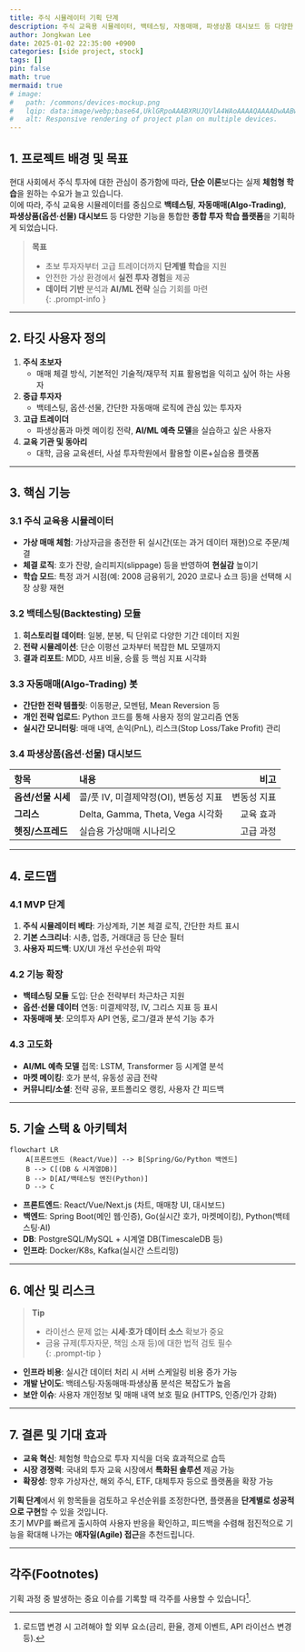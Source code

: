 ```yaml
---
title: 주식 시뮬레이터 기획 단계
description: 주식 교육용 시뮬레이터, 백테스팅, 자동매매, 파생상품 대시보드 등 다양한 기능을 기획하는 단계별 로드맵.
author: Jongkwan Lee
date: 2025-01-02 22:35:00 +0900
categories: [side project, stock]
tags: []
pin: false
math: true
mermaid: true
# image:
#   path: /commons/devices-mockup.png
#   lqip: data:image/webp;base64,UklGRpoAAABXRUJQVlA4WAoAAAAQAAAADwAABwAAQUxQSD...
#   alt: Responsive rendering of project plan on multiple devices.
---
```


## 1. 프로젝트 배경 및 목표

현대 사회에서 주식 투자에 대한 관심이 증가함에 따라, **단순 이론**보다는 실제 **체험형 학습**을 원하는 수요가 늘고 있습니다.  
이에 따라, 주식 교육용 시뮬레이터를 중심으로 **백테스팅**, **자동매매(Algo-Trading)**, **파생상품(옵션·선물) 대시보드** 등 다양한 기능을 통합한 **종합 투자 학습 플랫폼**을 기획하게 되었습니다.

> **목표**  
> - 초보 투자자부터 고급 트레이더까지 **단계별 학습**을 지원  
> - 안전한 가상 환경에서 **실전 투자 경험**을 제공  
> - **데이터 기반** 분석과 **AI/ML 전략** 실습 기회를 마련  
{: .prompt-info }

---

## 2. 타깃 사용자 정의

1. **주식 초보자**  
   - 매매 체결 방식, 기본적인 기술적/재무적 지표 활용법을 익히고 싶어 하는 사용자
2. **중급 투자자**  
   - 백테스팅, 옵션·선물, 간단한 자동매매 로직에 관심 있는 투자자
3. **고급 트레이더**  
   - 파생상품과 마켓 메이킹 전략, **AI/ML 예측 모델**을 실습하고 싶은 사용자
4. **교육 기관 및 동아리**  
   - 대학, 금융 교육센터, 사설 투자학원에서 활용할 이론+실습용 플랫폼

---

## 3. 핵심 기능

### 3.1 주식 교육용 시뮬레이터

- **가상 매매 체험**: 가상자금을 충전한 뒤 실시간(또는 과거 데이터 재현)으로 주문/체결  
- **체결 로직**: 호가 잔량, 슬리피지(slippage) 등을 반영하여 **현실감** 높이기  
- **학습 모드**: 특정 과거 시점(예: 2008 금융위기, 2020 코로나 쇼크 등)을 선택해 시장 상황 재현

### 3.2 백테스팅(Backtesting) 모듈

1. **히스토리컬 데이터**: 일봉, 분봉, 틱 단위로 다양한 기간 데이터 지원  
2. **전략 시뮬레이션**: 단순 이평선 교차부터 복잡한 ML 모델까지  
3. **결과 리포트**: MDD, 샤프 비율, 승률 등 핵심 지표 시각화

### 3.3 자동매매(Algo-Trading) 봇

- **간단한 전략 템플릿**: 이동평균, 모멘텀, Mean Reversion 등  
- **개인 전략 업로드**: Python 코드를 통해 사용자 정의 알고리즘 연동  
- **실시간 모니터링**: 매매 내역, 손익(PnL), 리스크(Stop Loss/Take Profit) 관리

### 3.4 파생상품(옵션·선물) 대시보드

| 항목                 | 내용                                 | 비고      |
| :------------------- | :------------------------------------ | --------: |
| **옵션/선물 시세**  | 콜/풋 IV, 미결제약정(OI), 변동성 지표 | 변동성 지표 |
| **그리스**          | Delta, Gamma, Theta, Vega 시각화      | 교육 효과  |
| **헷징/스프레드**    | 실습용 가상매매 시나리오              | 고급 과정  |

---

## 4. 로드맵

### 4.1 MVP 단계
1. **주식 시뮬레이터 베타**: 가상계좌, 기본 체결 로직, 간단한 차트 표시
2. **기본 스크리너**: 시총, 업종, 거래대금 등 단순 필터
3. **사용자 피드백**: UX/UI 개선 우선순위 파악

### 4.2 기능 확장
- **백테스팅 모듈** 도입: 단순 전략부터 차근차근 지원  
- **옵션·선물 데이터** 연동: 미결제약정, IV, 그리스 지표 등 표시  
- **자동매매 봇**: 모의투자 API 연동, 로그/결과 분석 기능 추가

### 4.3 고도화
- **AI/ML 예측 모델** 접목: LSTM, Transformer 등 시계열 분석  
- **마켓 메이킹**: 호가 분석, 유동성 공급 전략  
- **커뮤니티/소셜**: 전략 공유, 포트폴리오 랭킹, 사용자 간 피드백

---

## 5. 기술 스택 & 아키텍처

```mermaid
flowchart LR
    A[프론트엔드 (React/Vue)] --> B[Spring/Go/Python 백엔드]
    B --> C[(DB & 시계열DB)]
    B --> D[AI/백테스팅 엔진(Python)]
    D --> C
```

- **프론트엔드**: React/Vue/Next.js (차트, 매매창 UI, 대시보드)  
- **백엔드**: Spring Boot(메인 웹·인증), Go(실시간 호가, 마켓메이킹), Python(백테스팅·AI)  
- **DB**: PostgreSQL/MySQL + 시계열 DB(TimescaleDB 등)  
- **인프라**: Docker/K8s, Kafka(실시간 스트리밍)

---

## 6. 예산 및 리스크

> **Tip**  
> - 라이선스 문제 없는 **시세·호가 데이터 소스** 확보가 중요  
> - 금융 규제(투자자문, 책임 소재 등)에 대한 법적 검토 필수  
{: .prompt-tip }

- **인프라 비용**: 실시간 데이터 처리 시 서버 스케일링 비용 증가 가능  
- **개발 난이도**: 백테스팅·자동매매·파생상품 분석은 복잡도가 높음  
- **보안 이슈**: 사용자 개인정보 및 매매 내역 보호 필요 (HTTPS, 인증/인가 강화)

---

## 7. 결론 및 기대 효과

- **교육 혁신**: 체험형 학습으로 투자 지식을 더욱 효과적으로 습득  
- **시장 경쟁력**: 국내외 투자 교육 시장에서 **특화된 솔루션** 제공 가능  
- **확장성**: 향후 가상자산, 해외 주식, ETF, 대체투자 등으로 플랫폼을 확장 가능

**기획 단계**에서 위 항목들을 검토하고 우선순위를 조정한다면, 플랫폼을 **단계별로 성공적으로 구현**할 수 있을 것입니다.  
초기 MVP를 빠르게 출시하여 사용자 반응을 확인하고, 피드백을 수렴해 점진적으로 기능을 확대해 나가는 **애자일(Agile) 접근**을 추천드립니다.

---

## 각주(Footnotes)

기획 과정 중 발생하는 중요 이슈를 기록할 때 각주를 사용할 수 있습니다[^roadmap-note].

[^roadmap-note]: 로드맵 변경 시 고려해야 할 외부 요소(금리, 환율, 경제 이벤트, API 라이선스 변경 등).
